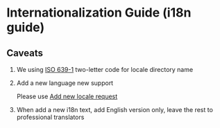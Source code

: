 # Internationalization Guide (i18n guide)

## Caveats

1. We using [ISO 639-1][iso-639-1] two-letter code for locale directory name

2. Add a new language new support

   Please use [Add new locale request][request]

3. When add a new i18n text, add English version only, leave the rest to
   professional translators

[iso-639-1]: https://en.wikipedia.org/wiki/List_of_ISO_639-1_codes
[request]: https://github.com/DimensionDev/Maskbook/issues/new?template=add-locale.md&title=%5BLocale%5D+
